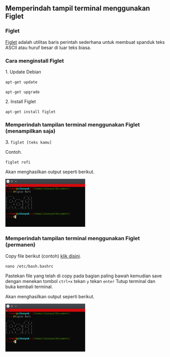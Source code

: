 <h2>Memperindah tampil terminal menggunakan Figlet</h2>
<h3>Figlet</h3>
<p><a href="http://www.figlet.org/">Figlet</a> adalah utilitas baris perintah sederhana untuk membuat spanduk teks ASCII atau huruf besar di luar teks biasa.</p>
<h3>Cara menginstall Figlet</h3>
<p>1. Update Debian</p>
<p><code>apt-get update</code></p>
<p><code>apt-get upgrade</code></p>
<p>2. Install Figlet</p>
<p><code>apt-get install figlet</code></p>
<h3>Memperindah tampilan terminal menggunakan Figlet (menampilkan saja)</h3>
<p>3. <code>figlet [teks kamu]</code></p>
<p>Contoh.</p>
<p><code>figlet rofi</code></p>
<p>Akan menghasilkan output seperti berikut.</p>
<img src="https://github.com/rofisikunyuk/Figlet/blob/main/Screenshot/20220206_170522.jpg" width="250" height="150">
<h3>Memperindah tampilan terminal menggunakan Figlet (permanen)</h3>
<p>Copy file berikut (contoh) <a href="https://github.com/rofisikunyuk/Figlet/blob/main/Example/Permanen.txt">klik disini</a>.</p>
<p><code>nano /etc/bash.bashrc</code></p>
<p>Pastekan file yang telah di copy pada bagian paling bawah kemudian save dengan menekan tombol <code>ctrl+x</code> tekan <code>y</code> tekan <code>enter</code> Tutup terminal dan buka kembali terminal.</p>
<p>Akan menghasilkan output seperti berikut.</p>
<img src="https://github.com/rofisikunyuk/Figlet/blob/main/Screenshot/20220206_170522.jpg" width="250" height="150">
